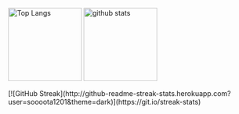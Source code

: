 <p align="left"> 
  <img alt="Top Langs" height="150px" src="https://github-readme-stats.vercel.app/api/top-langs/?username=soooota1201&layout=compact&theme=merko" />
  <img alt="github stats" height="150px" src="https://github-readme-stats.vercel.app/api?username=soooota1201&theme=onedark&show_icons=true)](https://github.com/anuraghazra/github-readme-stats" />
</p>

<div>
  [![GitHub Streak](http://github-readme-streak-stats.herokuapp.com?user=soooota1201&theme=dark)](https://git.io/streak-stats)
</div>
